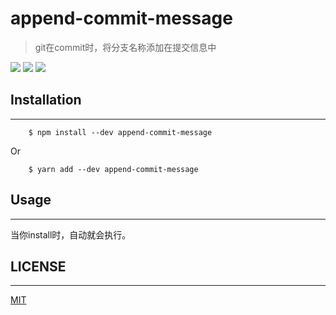 # append-commit-message
> git在commit时，将分支名称添加在提交信息中

[![](https://img.shields.io/badge/version-v0.0.1-success)](https://github.com/SHEIN-WMS-FE/append-commit-message)
[![](https://img.shields.io/badge/keywords-git,commit,message-blue)]()
[![](https://img.shields.io/badge/license-MIT-success)]()



## Installation
----

        $ npm install --dev append-commit-message
Or
        
        $ yarn add --dev append-commit-message
        
## Usage
----

当你install时，自动就会执行。

## LICENSE
----
[MIT](./LICENSE)
